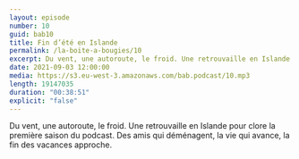 ```yaml
---
layout: episode
number: 10
guid: bab10
title: Fin d’été en Islande
permalink: /la-boite-a-bougies/10
excerpt: Du vent, une autoroute, le froid. Une retrouvaille en Islande pour clore la première saison du podcast. Des amis qui déménagent, la vie qui avance, la fin des vacances approche.
date: 2021-09-03 12:00:00
media: https://s3.eu-west-3.amazonaws.com/bab.podcast/10.mp3
length: 19147035
duration: "00:38:51"
explicit: "false"
---
```


Du vent, une autoroute, le froid. Une retrouvaille en Islande pour clore la première saison du podcast. Des amis qui déménagent, la vie qui avance, la fin des vacances approche.
